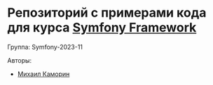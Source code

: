 # Репозиторий с примерами кода для курса [Symfony Framework](https://otus.ru/lessons/symfony/)

Группа: Symfony-2023-11

Авторы:
 - [Михаил Каморин](mailto:m.v.kamorin@gmail.com)
